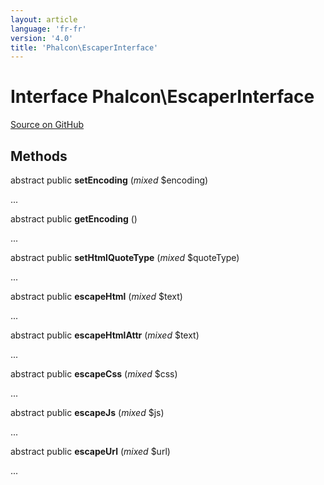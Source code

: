 ```yaml
---
layout: article
language: 'fr-fr'
version: '4.0'
title: 'Phalcon\EscaperInterface'
---
```


# Interface **Phalcon\EscaperInterface**

<a href="https://github.com/phalcon/cphalcon/tree/v4.0.0/phalcon/escaperinterface.zep" class="btn btn-default btn-sm">Source on GitHub</a>

## Methods

abstract public **setEncoding** (*mixed* $encoding)

...

abstract public **getEncoding** ()

...

abstract public **setHtmlQuoteType** (*mixed* $quoteType)

...

abstract public **escapeHtml** (*mixed* $text)

...

abstract public **escapeHtmlAttr** (*mixed* $text)

...

abstract public **escapeCss** (*mixed* $css)

...

abstract public **escapeJs** (*mixed* $js)

...

abstract public **escapeUrl** (*mixed* $url)

...